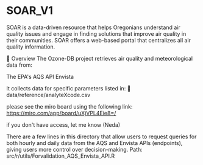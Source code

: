 # SOAR_V1
SOAR is a data-driven resource that helps Oregonians understand air quality issues and engage in finding solutions that improve air quality in their communities. SOAR offers a web-based portal that centralizes all air quality information. 


📌 Overview
The Ozone-DB project retrieves air quality and meteorological data from:

The EPA's AQS API
Envista

It collects data for specific parameters listed in:
📄 data/reference/analyteXcode.csv


please see the miro board using the following link:
https://miro.com/app/board/uXjVPL4Eie8=/

if you don't have access, let me know (Neda)


There are a few lines in this directory that allow users to request queries for both hourly and daily data from
the AQS and Envista APIs (endpoints), giving users more control over decision-making.
Path: src/r/utils/Forvalidation_AQS_Envista_API.R